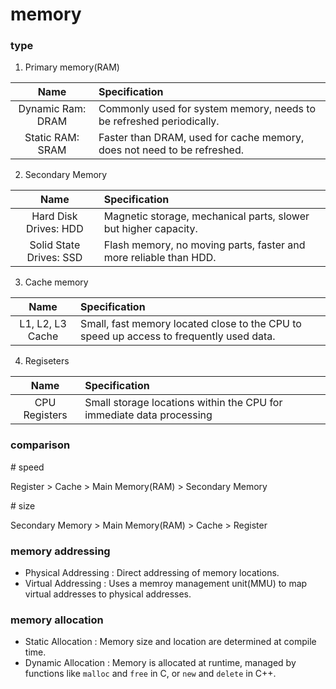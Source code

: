 # memory

### type

1. Primary memory(RAM)

|       Name        | Specification                                                           |
| :---------------: | :---------------------------------------------------------------------- |
| Dynamic Ram: DRAM | Commonly used for system memory, needs to be refreshed periodically.    |
| Static RAM: SRAM  | Faster than DRAM, used for cache memory, does not need to be refreshed. |


2. Secondary Memory

|          Name           | Specification                                                     |
| :---------------------: | :---------------------------------------------------------------- |
|  Hard Disk Drives: HDD  | Magnetic storage, mechanical parts, slower but higher capacity.   |
| Solid State Drives: SSD | Flash memory, no moving parts, faster and more reliable than HDD. |

3. Cache memory

|       Name       | Specification                                                                           |
| :--------------: | :-------------------------------------------------------------------------------------- |
| L1, L2, L3 Cache | Small, fast memory located close to the CPU to speed up access to frequently used data. |


4. Regiseters

|     Name      | Specification                                                        |
| :-----------: | :------------------------------------------------------------------- |
| CPU Registers | Small storage locations within the CPU for immediate data processing |

### comparison

\# speed

Register > Cache > Main Memory(RAM) > Secondary Memory

\# size

Secondary Memory > Main Memory(RAM) > Cache > Register

### memory addressing

- Physical Addressing   : Direct addressing of memory locations.
- Virtual Addressing    : Uses a memroy management unit(MMU) to map virtual addresses to physical addresses.

### memory allocation

- Static Allocation     : Memory size and location are determined at compile time.
- Dynamic Allocation    : Memory is allocated at runtime, managed by functions like `malloc` and `free` in C, or `new` and `delete` in C++.